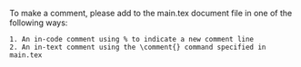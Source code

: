 To make a comment, please add to the main.tex document file in one of the following ways:

    1. An in-code comment using % to indicate a new comment line
    2. An in-text comment using the \comment{} command specified in main.tex 